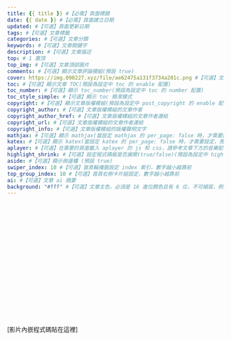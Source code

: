 ```yaml
---
title: {{ title }} #【必需】頁面標題
date: {{ date }} #【必需】頁面建立日期
updated: #【可選】頁面更新日期
tags: #【可選】文章標籤
categories: #【可選】文章分類
keywords: #【可選】文章關鍵字
description: #【可選】文章描述
top: # 1 置頂
top_img: #【可選】文章頂部圖片
comments: #【可選】顯示文章評論模組(預設 true)
cover: https://img.090227.xyz/file/ae62475a131f3734a201c.png #【可選】文章縮圖(如果沒有設定 top_img,文章頁頂部將顯示縮圖，可設為 false/圖片地址/留空)
toc: #【可選】顯示文章 TOC(預設為設定中 toc 的 enable 配置)
toc_number: #【可選】顯示 toc_number(預設為設定中 toc 的 number 配置)
toc_style_simple: #【可選】顯示 toc 簡潔模式
copyright: #【可選】顯示文章版權模組(預設為設定中 post_copyright 的 enable 配置)
copyright_author: #【可選】文章版權模組的文章作者
copyright_author_href: #【可選】文章版權模組的文章作者連結
copyright_url: #【可選】文章版權模組的文章作者連結
copyright_info: #【可選】文章版權模組的版權聲明文字
mathjax: #【可選】顯示 mathjax(當設定 mathjax 的 per_page: false 時，才需要設定，預設 false)
katex: #【可選】顯示 katex(當設定 katex 的 per_page: false 時，才需要設定，預設 false)
aplayer: #【可選】在需要的頁面載入 aplayer 的 js 和 css，請參考文章下方的音樂配置
highlight_shrink: #【可選】設定程式碼框是否展開(true/false)(預設為設定中 highlight_shrink 的配置)
aside: #【可選】顯示側邊欄 (預設 true)
swiper_index: 10 #【可選】首頁輪播圖設定 index 索引，數字越小越靠前
top_group_index: 10 #【可選】首頁右側卡片組設定，數字越小越靠前
ai: #【可選】文章 ai 摘要
background: "#fff" #【可選】文章主色，必須是 16 進位顏色且有 6 位，不可縮寫，例如 #ffffff 不可寫成 #fff
---
```


<div class="video-container">
[影片內嵌程式碼貼在這裡]
</div>

<style>
.video-container {
    position: relative;
    width: 100%;
    padding-top: 56.25%; /* 16:9 aspect ratio (height/width = 9/16 * 100%) */
}

.video-container iframe {
    position: absolute;
    top: 0;
    left: 0;
    width: 100%;
    height: 100%;
}
</style>
